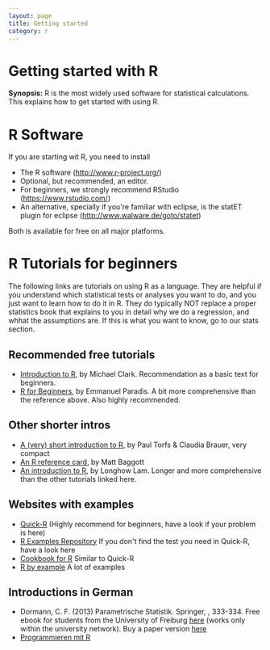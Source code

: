 ```yaml
---
layout: page
title: Getting started
category: r
---
```


Getting started with R
===

**Synopsis:** R is the most widely used software for statistical calculations. This explains how to get started with using R.

# R Software

If you are starting wit R, you need to install

 * The R software (http://www.r-project.org/)
 * Optional, but recommended, an editor. 
  * For beginners, we strongly recommend RStudio (https://www.rstudio.com/)
  * An alternative, specially if you're familiar with eclipse, is the statET plugin for eclipse (http://www.walware.de/goto/statet)

Both is available for free on all major platforms.

# R Tutorials for beginners

The following links are tutorials on using R as a language. They are helpful if you understand which statistical tests or analyses you want to do, and you just want to learn how to do it in R. They do typically NOT replace a proper statistics book that explains to you in detail why we do a regression, and whhat the assumptions are. If this is what you want to know, go to our stats section.

## Recommended free tutorials

* [Introduction to R](http://www3.nd.edu/~mclark19/learn/Introduction_to_R.pdf), by Michael Clark. Recommendation as a basic text for beginners.  
* [R for Beginners](http://cran.r-project.org/doc/contrib/Paradis-rdebuts_en.pdf), by Emmanuel Paradis. A bit more comprehensive than the reference above. Also highly recommended. 

## Other shorter intros

* [A (very) short introduction to R](http://cran.r-project.org/doc/contrib/Torfs+Brauer-Short-R-Intro.pdf), by Paul Torfs & Claudia Brauer, very compact
* [An R reference card](http://cran.r-project.org/doc/contrib/Baggott-refcard-v2.pdf), by Matt Baggott
* [An introduction to R](http://cran.r-project.org/doc/contrib/Lam-IntroductionToR_LHL.pdf), by Longhow Lam. Longer and more comprehensive than the other tutorials linked here. 

## Websites with examples

* [Quick-R](http://www.statmethods.net/) (Highly recommend for beginners, have a look if your problem is here) 
* [R Examples Repository](http://www.uni-kiel.de/psychologie/rexrepos/index.html) If you don't find the test you need in Quick-R, have a look here
* [Cookbook for R](http://www.cookbook-r.com/) Similar to Quick-R
* [R by example](http://www.mayin.org/ajayshah/KB/R/) A lot of examples


## Introductions in German 

* Dormann, C. F. (2013) Parametrische Statistik. Springer, , 333-334. Free ebook for students from the University of Freiburg [here](http://link.springer.com.ezproxy.ub.uni-freiburg.de/book/10.1007/978-3-642-34786-3/page/1
) (works only within the university network). Buy a paper version [here](http://www.springer.com/springer+spektrum/statistik/statistik+f%C3%BCr+naturwissenschaft+medizin+%26+technik/book/978-3-642-34785-6)
* [Programmieren mit R](http://www.statistik.tu-dortmund.de/~ligges/PmitR/)



